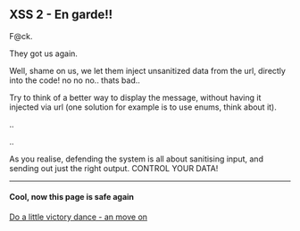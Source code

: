 XSS 2 - En garde!!
---------------------------------

F@ck.

They got us again.

Well, shame on us, we let them inject unsanitized data from the url, directly into the code! no no no.. thats bad..

Try to think of a better way to display the message, without having it injected via url (one solution for example is to use enums, think about it).

.. 

..

As you realise, defending the system is all about sanitising input, and sending out just the right output. CONTROL YOUR DATA!

- - - 
#### Cool, now this page is safe again
[Do a little victory dance - an move on](02-XSS.md)